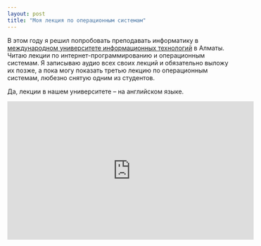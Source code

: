 ```yaml
---
layout: post
title: "Моя лекция по операционным системам"
---
```

В этом году я решил попробовать преподавать информатику в <a href="http://www.iitu.kz/">международном университете информационных технологий</a> в Алматы. Читаю лекции по интернет-программированию и операционным системам. Я записываю аудио всех своих лекций и обязательно выложу их позже, а пока могу показать третью лекцию по операционным системам, любезно снятую одним из студентов.

Да, лекции в нашем университете – на английском языке.

<iframe width="560" height="315" src="http://www.youtube.com/embed/papyI24BGno?rel=0" frameborder="0" allowfullscreen></iframe>
